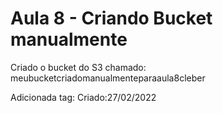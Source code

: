 

# Aula 8 - Criando Bucket manualmente

Criado o bucket do S3 chamado:
meubucketcriadomanualmenteparaaula8cleber

Adicionada tag:
Criado:27/02/2022